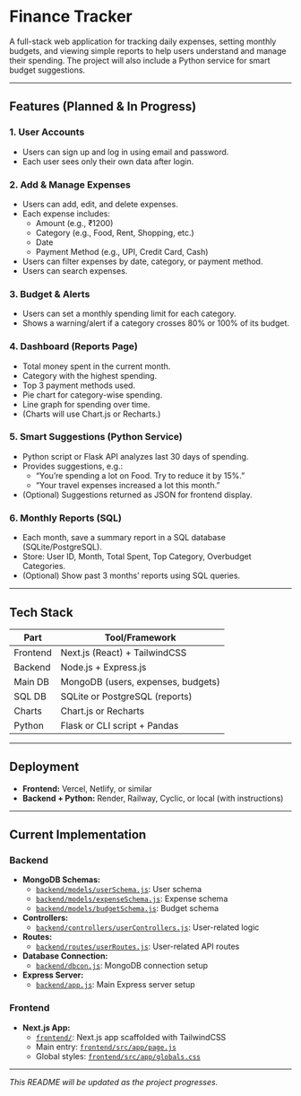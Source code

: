 # Finance Tracker

A full-stack web application for tracking daily expenses, setting monthly budgets, and viewing simple reports to help users understand and manage their spending. The project will also include a Python service for smart budget suggestions.

---

## Features (Planned & In Progress)

### 1. User Accounts
- Users can sign up and log in using email and password.
- Each user sees only their own data after login.

### 2. Add & Manage Expenses
- Users can add, edit, and delete expenses.
- Each expense includes:
  - Amount (e.g., ₹1200)
  - Category (e.g., Food, Rent, Shopping, etc.)
  - Date
  - Payment Method (e.g., UPI, Credit Card, Cash)
- Users can filter expenses by date, category, or payment method.
- Users can search expenses.

### 3. Budget & Alerts
- Users can set a monthly spending limit for each category.
- Shows a warning/alert if a category crosses 80% or 100% of its budget.

### 4. Dashboard (Reports Page)
- Total money spent in the current month.
- Category with the highest spending.
- Top 3 payment methods used.
- Pie chart for category-wise spending.
- Line graph for spending over time.
- (Charts will use Chart.js or Recharts.)

### 5. Smart Suggestions (Python Service)
- Python script or Flask API analyzes last 30 days of spending.
- Provides suggestions, e.g.:
  - “You’re spending a lot on Food. Try to reduce it by 15%.”
  - “Your travel expenses increased a lot this month.”
- (Optional) Suggestions returned as JSON for frontend display.

### 6. Monthly Reports (SQL)
- Each month, save a summary report in a SQL database (SQLite/PostgreSQL).
- Store: User ID, Month, Total Spent, Top Category, Overbudget Categories.
- (Optional) Show past 3 months’ reports using SQL queries.

---

## Tech Stack

| Part         | Tool/Framework                        |
|--------------|--------------------------------------|
| Frontend     | Next.js (React) + TailwindCSS        |
| Backend      | Node.js + Express.js                 |
| Main DB      | MongoDB (users, expenses, budgets)   |
| SQL DB       | SQLite or PostgreSQL (reports)       |
| Charts       | Chart.js or Recharts                 |
| Python       | Flask or CLI script + Pandas         |

---

## Deployment

- **Frontend:** Vercel, Netlify, or similar
- **Backend + Python:** Render, Railway, Cyclic, or local (with instructions)

---

## Current Implementation

### Backend
- **MongoDB Schemas:**  
  - [`backend/models/userSchema.js`](backend/models/userSchema.js): User schema  
  - [`backend/models/expenseSchema.js`](backend/models/expenseSchema.js): Expense schema  
  - [`backend/models/budgetSchema.js`](backend/models/budgetSchema.js): Budget schema  
- **Controllers:**  
  - [`backend/controllers/userControllers.js`](backend/controllers/userControllers.js): User-related logic
- **Routes:**  
  - [`backend/routes/userRoutes.js`](backend/routes/userRoutes.js): User-related API routes
- **Database Connection:**  
  - [`backend/dbcon.js`](backend/dbcon.js): MongoDB connection setup
- **Express Server:**  
  - [`backend/app.js`](backend/app.js): Main Express server setup

### Frontend
- **Next.js App:**  
  - [`frontend/`](frontend/): Next.js app scaffolded with TailwindCSS
  - Main entry: [`frontend/src/app/page.js`](frontend/src/app/page.js)
  - Global styles: [`frontend/src/app/globals.css`](frontend/src/app/globals.css)

---

_This README will be updated as the project progresses._